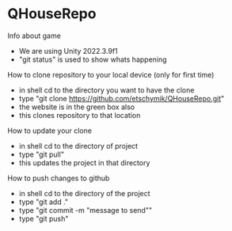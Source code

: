# QHouseRepo

Info about game
- We are using Unity 2022.3.9f1
- "git status" is used to show whats happening

How to clone repository to your local device (only for first time)
-  in shell cd to the directory you want to have the clone
-  type "git clone https://github.com/etschymik/QHouseRepo.git"
-  the website is in the green box also
-  this clones repository to that location

How to update your clone
- in shell cd to the directory of project
- type "git pull"
- this updates the project in that directory

How to push changes to github
- in shell cd to the directory of the project
- type "git add ."
- type "git commit -m "message to send""
- type "git push"


